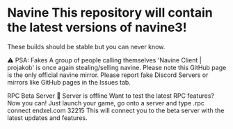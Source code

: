 # Navine     This repository will contain the latest versions of navine3!
These builds should be stable but you can never know.

⚠️ PSA: Fakes
A group of people calling themselves 'Navine Client | projakob' is once again stealing/selling navine. Please note this GitHub page is the only official navine mirror. Please report fake Discord Servers or mirrors like GitHub pages in the Issues tab.

RPC Beta Server
🔴 Server is offline
Want to test the latest RPC features? Now you can!
Just launch your game, go onto a server and type .rpc connect endxel.com 32215
This will connect you to the beta server with the latest updates and features.
